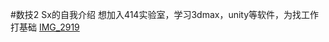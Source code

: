 #数技2 Sx的自我介绍
想加入414实验室，学习3dmax，unity等软件，为找工作打基础
[IMG_2919](https://github.com/GIOsama/SongXu_414join/assets/146825233/90f69a2c-dc66-47c8-83b8-d254f29934b9)















